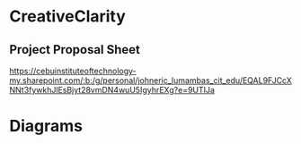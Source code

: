 # CreativeClarity

## Project Proposal Sheet 
https://cebuinstituteoftechnology-my.sharepoint.com/:b:/g/personal/johneric_lumambas_cit_edu/EQAL9FJCcXNNt3fywkhJlEsBjyt28vmDN4wuU5IgyhrEXg?e=9UTIJa

# Diagrams

